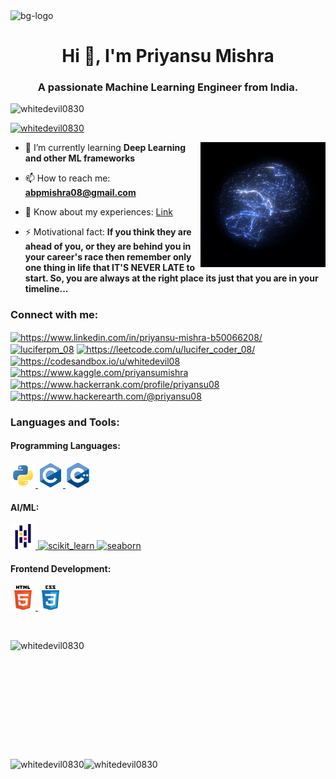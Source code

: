 <img align="centre" alt="bg-logo" height="500" src="https://github.com/whitedevil0830/whitedevil0830/blob/main/github-bg-final%20(animated).gif">
<h1 align="center">Hi 👋, I'm Priyansu Mishra</h1>
<h3 align="center">A passionate Machine Learning Engineer from India.</h3>

<p align="left"> <img src="https://komarev.com/ghpvc/?username=whitedevil0830&label=Profile%20views&color=0e75b6&style=flat" alt="whitedevil0830" /> </p>

<p align="left"> <a href="https://github.com/ryo-ma/github-profile-trophy"><img src="https://github-profile-trophy.vercel.app/?username=whitedevil0830" alt="whitedevil0830" /></a> </p>
<img alt = "Brain_img" width = "200" align ="right" src = "https://github.com/whitedevil0830/whitedevil0830/blob/main/github-profile-gif.gif">

- 🌱 I’m currently learning **Deep Learning and other ML frameworks**

- 📫 How to reach me: **abpmishra08@gmail.com**

- 📄 Know about my experiences: [Link](https://drive.google.com/file/d/1-_vUxbwY6UDph9rJz4n4_uBYbc8LBsFy/view?usp=sharing)

- ⚡ Motivational fact: **If you think they are ahead of you, or they are behind you in your career's race then remember only one thing in life that IT'S NEVER LATE to start. So, you are always at the right place its just that you are in your timeline...**

<h3 align="left">Connect with me:</h3>
<p align="left">
<a href="https://linkedin.com/in/https://www.linkedin.com/in/priyansu-mishra-b50066208/" target="blank"><img align="center" src="https://raw.githubusercontent.com/rahuldkjain/github-profile-readme-generator/master/src/images/icons/Social/linked-in-alt.svg" alt="https://www.linkedin.com/in/priyansu-mishra-b50066208/" height="30" width="40" /></a>
<a href="https://twitter.com/luciferpm_08" target="blank"><img align="center" src="https://raw.githubusercontent.com/rahuldkjain/github-profile-readme-generator/master/src/images/icons/Social/twitter.svg" alt="luciferpm_08" height="30" width="40" /></a>
<a href="https://www.leetcode.com/https://leetcode.com/u/lucifer_coder_08/" target="blank"><img align="center" src="https://raw.githubusercontent.com/rahuldkjain/github-profile-readme-generator/master/src/images/icons/Social/leet-code.svg" alt="https://leetcode.com/u/lucifer_coder_08/" height="30" width="40" /></a>
<a href="https://codesandbox.com/https://codesandbox.io/u/whitedevil08" target="blank"><img align="center" src="https://raw.githubusercontent.com/rahuldkjain/github-profile-readme-generator/master/src/images/icons/Social/codesandbox.svg" alt="https://codesandbox.io/u/whitedevil08" height="30" width="40" /></a>
<a href="https://kaggle.com/https://www.kaggle.com/priyansumishra" target="blank"><img align="center" src="https://raw.githubusercontent.com/rahuldkjain/github-profile-readme-generator/master/src/images/icons/Social/kaggle.svg" alt="https://www.kaggle.com/priyansumishra" height="30" width="40" /></a>
<a href="https://www.hackerrank.com/https://www.hackerrank.com/profile/priyansu08" target="blank"><img align="center" src="https://raw.githubusercontent.com/rahuldkjain/github-profile-readme-generator/master/src/images/icons/Social/hackerrank.svg" alt="https://www.hackerrank.com/profile/priyansu08" height="30" width="40" /></a>
<a href="https://www.hackerearth.com/https://www.hackerearth.com/@priyansu08" target="blank"><img align="center" src="https://raw.githubusercontent.com/rahuldkjain/github-profile-readme-generator/master/src/images/icons/Social/hackerearth.svg" alt="https://www.hackerearth.com/@priyansu08" height="30" width="40" /></a>
</p>

<h3 align="left">Languages and Tools:</h3>
<p>
  <h4 align="left">Programming Languages:</h4>
  <a href="https://www.python.org" target="_blank" rel="noreferrer"> <img src="https://raw.githubusercontent.com/devicons/devicon/master/icons/python/python-original.svg" alt="python" width="40" height="40"/> </a> 
  <a href="https://www.cprogramming.com/" target="_blank" rel="noreferrer"> <img src="https://raw.githubusercontent.com/devicons/devicon/master/icons/c/c-original.svg" alt="c" width="40" height="40"/> </a> 
  <a href="https://www.w3schools.com/cpp/" target="_blank" rel="noreferrer"> <img src="https://raw.githubusercontent.com/devicons/devicon/master/icons/cplusplus/cplusplus-original.svg" alt="cplusplus" width="40" height="40"/> </a> 
  <h4 align="left">AI/ML:</h4>
  <a href="https://pandas.pydata.org/" target="_blank" rel="noreferrer"> <img src="https://raw.githubusercontent.com/devicons/devicon/2ae2a900d2f041da66e950e4d48052658d850630/icons/pandas/pandas-original.svg" alt="pandas" width="40" height="40"/> </a> 
  <a href="https://scikit-learn.org/" target="_blank" rel="noreferrer"> <img src="https://upload.wikimedia.org/wikipedia/commons/0/05/Scikit_learn_logo_small.svg" alt="scikit_learn" width="40" height="40"/> </a> 
  <a href="https://seaborn.pydata.org/" target="_blank" rel="noreferrer"> <img src="https://seaborn.pydata.org/_images/logo-mark-lightbg.svg" alt="seaborn" width="40" height="40"/> </a>     
  <h4 align="left">Frontend Development:</h4>
  <a href="https://www.w3.org/html/" target="_blank" rel="noreferrer"> <img src="https://raw.githubusercontent.com/devicons/devicon/master/icons/html5/html5-original-wordmark.svg" alt="html5" width="40" height="40"/> </a> 
  <a href="https://www.w3schools.com/css/" target="_blank" rel="noreferrer"> <img src="https://raw.githubusercontent.com/devicons/devicon/master/icons/css3/css3-original-wordmark.svg" alt="css3" width="40" height="40"/> </a>
</p>
<br>
<p>
  <img align="left" height="190" width = "420" src="https://github-readme-streak-stats.herokuapp.com/?user=whitedevil0830&" alt="whitedevil0830" />
  <img align="centre" height="190" width = "400" src="https://github-readme-stats.vercel.app/api?username=whitedevil0830&show_icons=true&locale=en" alt="whitedevil0830" />
  <img align="left" height="200" src="https://github-readme-stats.vercel.app/api/top-langs?username=whitedevil0830&show_icons=true&locale=en&layout=compact" alt="whitedevil0830" /> 
</p>
